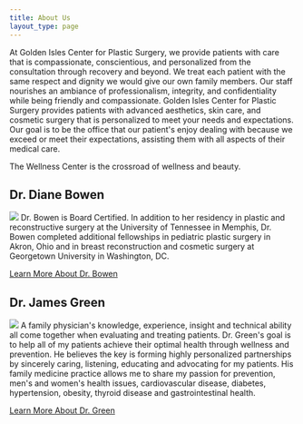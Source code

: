 ```yaml
---
title: About Us
layout_type: page
---
```

At Golden Isles Center for Plastic Surgery, we provide patients with care that is compassionate, conscientious, and personalized from the consultation through recovery and beyond. We treat each patient with the same respect and dignity we would give our own family members. Our staff nourishes an ambiance of professionalism, integrity, and confidentiality while being friendly and compassionate.  Golden Isles Center for Plastic Surgery provides patients with advanced aesthetics, skin care, and cosmetic surgery that is personalized to meet your needs and expectations. Our goal is to be the office that our patient's enjoy dealing with because we exceed or meet their expectations, assisting them with all aspects of their medical care.

The Wellness Center is the crossroad of wellness and beauty.

## Dr. Diane Bowen

![](/images/drbowen-standing.jpg) Dr. Bowen is Board Certified. In addition to her residency in plastic and reconstructive surgery at the University of Tennessee in Memphis, Dr. Bowen completed additional fellowships in pediatric plastic surgery in Akron, Ohio and in breast reconstruction and cosmetic surgery at Georgetown University in Washington, DC.

[Learn More About Dr. Bowen](/drdianebowen)


## Dr. James Green

![](/images/DrJamesWGreeneMDFAAFP_4015_162.png) A family physician's knowledge, experience, insight and technical ability all come together when evaluating and treating patients. Dr. Green's goal is to help all of my patients achieve their optimal health through wellness and prevention. He believes the key is forming highly personalized partnerships by sincerely caring, listening, educating and advocating for my patients. His family medicine practice allows me to share my passion for prevention, men's and women's health issues, cardiovascular disease, diabetes, hypertension, obesity, thyroid disease and gastrointestinal health.

[Learn More About Dr. Green](/drjamesgreen)
